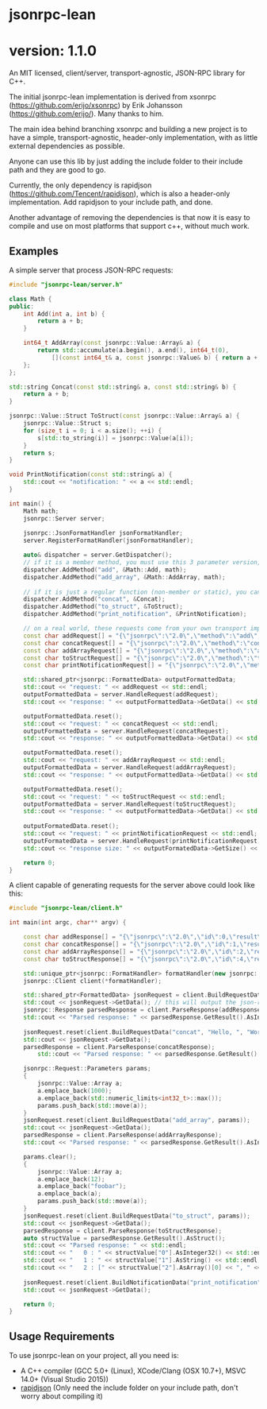 
# jsonrpc-lean
# version: 1.1.0

An MIT licensed, client/server, transport-agnostic, JSON-RPC library for C++.

The initial jsonrpc-lean implementation is derived from xsonrpc (https://github.com/erijo/xsonrpc) by Erik Johansson (https://github.com/erijo/). Many thanks to him.

The main idea behind branching xsonrpc and building a new project is to have a simple, transport-agnostic, header-only implementation, with as little external dependencies as possible. 

Anyone can use this lib by just adding the include folder to their include path and they are good to go.

Currently, the only dependency is rapidjson (https://github.com/Tencent/rapidjson), which is also a header-only implementation. Add rapidjson to your include path, and done.

Another advantage of removing the dependencies is that now it is easy to compile and use on most platforms that support c++, without much work.

## Examples

A simple server that process JSON-RPC requests:

```C++
#include "jsonrpc-lean/server.h"

class Math {
public:
	int Add(int a, int b) {
		return a + b;
	}

	int64_t AddArray(const jsonrpc::Value::Array& a) {
		return std::accumulate(a.begin(), a.end(), int64_t(0),
			[](const int64_t& a, const jsonrpc::Value& b) { return a + b.AsInteger32(); });
	};
};

std::string Concat(const std::string& a, const std::string& b) {
	return a + b;
}

jsonrpc::Value::Struct ToStruct(const jsonrpc::Value::Array& a) {
	jsonrpc::Value::Struct s;
	for (size_t i = 0; i < a.size(); ++i) {
		s[std::to_string(i)] = jsonrpc::Value(a[i]);
	}
	return s;
}

void PrintNotification(const std::string& a) {
    std::cout << "notification: " << a << std::endl;
}

int main() {
	Math math;
	jsonrpc::Server server;
	
	jsonrpc::JsonFormatHandler jsonFormatHandler;
	server.RegisterFormatHandler(jsonFormatHandler);

	auto& dispatcher = server.GetDispatcher();
	// if it is a member method, you must use this 3 parameter version, passing an instance of an object that implements it
	dispatcher.AddMethod("add", &Math::Add, math);
	dispatcher.AddMethod("add_array", &Math::AddArray, math); 
	
	// if it is just a regular function (non-member or static), you can you the 2 parameter AddMethod
	dispatcher.AddMethod("concat", &Concat);
	dispatcher.AddMethod("to_struct", &ToStruct);
	dispatcher.AddMethod("print_notification", &PrintNotification);

	// on a real world, these requests come from your own transport implementation (sockets, http, ipc, named-pipes, etc)
	const char addRequest[] = "{\"jsonrpc\":\"2.0\",\"method\":\"add\",\"id\":0,\"params\":[3,2]}";
	const char concatRequest[] = "{\"jsonrpc\":\"2.0\",\"method\":\"concat\",\"id\":1,\"params\":[\"Hello, \",\"World!\"]}";
	const char addArrayRequest[] = "{\"jsonrpc\":\"2.0\",\"method\":\"add_array\",\"id\":2,\"params\":[[1000,2147483647]]}";
	const char toStructRequest[] = "{\"jsonrpc\":\"2.0\",\"method\":\"to_struct\",\"id\":5,\"params\":[[12,\"foobar\",[12,\"foobar\"]]]}";
	const char printNotificationRequest[] = "{\"jsonrpc\":\"2.0\",\"method\":\"print_notification\",\"params\":[\"This is just a notification, no response expected!\"]}";

	std::shared_ptr<jsonrpc::FormattedData> outputFormattedData;
    std::cout << "request: " << addRequest << std::endl;
    outputFormattedData = server.HandleRequest(addRequest);
    std::cout << "response: " << outputFormattedData->GetData() << std::endl;

    outputFormattedData.reset();
    std::cout << "request: " << concatRequest << std::endl;
    outputFormattedData = server.HandleRequest(concatRequest);
    std::cout << "response: " << outputFormattedData->GetData() << std::endl;

    outputFormattedData.reset();
    std::cout << "request: " << addArrayRequest << std::endl;
    outputFormattedData = server.HandleRequest(addArrayRequest);
    std::cout << "response: " << outputFormattedData->GetData() << std::endl;

    outputFormattedData.reset();
    std::cout << "request: " << toStructRequest << std::endl;
    outputFormattedData = server.HandleRequest(toStructRequest);
    std::cout << "response: " << outputFormattedData->GetData() << std::endl;
	
	outputFormatedData.reset();
    std::cout << "request: " << printNotificationRequest << std::endl;
    outputFormatedData = server.HandleRequest(printNotificationRequest);
    std::cout << "response size: " << outputFormatedData->GetSize() << std::endl;

	return 0;
}
```

A client capable of generating requests for the server above could look like this:

```C++
#include "jsonrpc-lean/client.h"

int main(int argc, char** argv) {

	const char addResponse[] = "{\"jsonrpc\":\"2.0\",\"id\":0,\"result\":5}";
    const char concatResponse[] = "{\"jsonrpc\":\"2.0\",\"id\":1,\"result\":\"Hello, World!\"}";
    const char addArrayResponse[] = "{\"jsonrpc\":\"2.0\",\"id\":2,\"result\":2147484647}";
    const char toStructResponse[] = "{\"jsonrpc\":\"2.0\",\"id\":4,\"result\":{\"0\":12,\"1\":\"foobar\",\"2\":[12,\"foobar\"]}}";

    std::unique_ptr<jsonrpc::FormatHandler> formatHandler(new jsonrpc::JsonFormatHandler());
	jsonrpc::Client client(*formatHandler);

	std::shared_ptr<FormattedData> jsonRequest = client.BuildRequestData("add", 3, 2);
	std::cout << jsonRequest->GetData(); // this will output the json-rpc request string
	jsonrpc::Response parsedResponse = client.ParseResponse(addResponse);
    std::cout << "Parsed response: " << parsedResponse.GetResult().AsInteger32() << std::endl << std::endl;
	
	jsonRequest.reset(client.BuildRequestData("concat", "Hello, ", "World!"));
	std::cout << jsonRequest->GetData();
	parsedResponse = client.ParseResponse(concatResponse);
        std::cout << "Parsed response: " << parsedResponse.GetResult().AsString() << std::endl << std::endl;

	jsonrpc::Request::Parameters params;
	{
		jsonrpc::Value::Array a;
		a.emplace_back(1000);
		a.emplace_back(std::numeric_limits<int32_t>::max());
		params.push_back(std::move(a));
	}
	jsonRequest.reset(client.BuildRequestData("add_array", params));
	std::cout << jsonRequest->GetData(); 
	parsedResponse = client.ParseResponse(addArrayResponse);
    std::cout << "Parsed response: " << parsedResponse.GetResult().AsInteger64() << std::endl << std::endl;

	params.clear();
	{
		jsonrpc::Value::Array a;
		a.emplace_back(12);
		a.emplace_back("foobar");
		a.emplace_back(a);
		params.push_back(std::move(a));
	}
	jsonRequest.reset(client.BuildRequestData("to_struct", params));
	std::cout << jsonRequest->GetData(); 
	parsedResponse = client.ParseResponse(toStructResponse);
	auto structValue = parsedResponse.GetResult().AsStruct();
	std::cout << "Parsed response: " << std::endl;
	std::cout << "   0 : " << structValue["0"].AsInteger32() << std::endl;
	std::cout << "   1 : " << structValue["1"].AsString() << std::endl;
	std::cout << "   2 : [" << structValue["2"].AsArray()[0] << ", " << structValue["2"].AsArray()[1] << "]" << std::endl;
	
	jsonRequest.reset(client.BuildNotificationData("print_notification", "This is just a notification, no response expected!"));
	std::cout << jsonRequest->GetData();

    return 0;
}
```

## Usage Requirements

To use jsonrpc-lean on your project, all you need is:

* A C++ compiler (GCC 5.0+ (Linux), XCode/Clang (OSX 10.7+), MSVC 14.0+ (Visual Studio 2015))
* [rapidjson](https://github.com/Tencent/rapidjson) (Only need the include folder on your include path, don't worry about compiling it)

